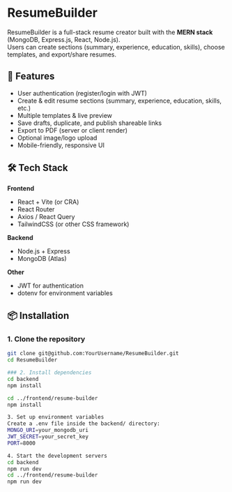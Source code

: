 # ResumeBuilder

ResumeBuilder is a full-stack resume creator built with the **MERN stack** (MongoDB, Express.js, React, Node.js).  
Users can create sections (summary, experience, education, skills), choose templates, and export/share resumes.

## 🚀 Features
- User authentication (register/login with JWT)
- Create & edit resume sections (summary, experience, education, skills, etc.)
- Multiple templates & live preview
- Save drafts, duplicate, and publish shareable links
- Export to PDF (server or client render)
- Optional image/logo upload
- Mobile-friendly, responsive UI

## 🛠 Tech Stack

**Frontend**
- React + Vite (or CRA)
- React Router
- Axios / React Query
- TailwindCSS (or other CSS framework)

**Backend**
- Node.js + Express
- MongoDB (Atlas)

**Other**
- JWT for authentication
- dotenv for environment variables

## 📦 Installation

### 1. Clone the repository
```bash
git clone git@github.com:YourUsername/ResumeBuilder.git
cd ResumeBuilder

### 2. Install dependencies
cd backend
npm install

cd ../frontend/resume-builder
npm install

3. Set up environment variables
Create a .env file inside the backend/ directory:
MONGO_URI=your_mongodb_uri
JWT_SECRET=your_secret_key
PORT=8000

4. Start the development servers
cd backend
npm run dev
cd ../frontend/resume-builder
npm run dev


